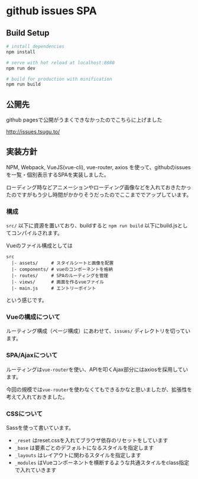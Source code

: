 # github issues SPA

## Build Setup

``` bash
# install dependencies
npm install

# serve with hot reload at localhost:8080
npm run dev

# build for production with minification
npm run build
```

## 公開先

github pagesで公開がうまくできなかったのでこちらに上げました

http://issues.tsugu.to/


## 実装方針

NPM, Webpack, VueJS(vue-cli), vue-router, axios を使って、githubのissuesを一覧・個別表示するSPAを実装しました。

ローディング時などアニメーションやローディング画像などを入れておきたかったのですがもう少し時間がかかりそうだったのでここまででアップしています。

### 構成

`src/` 以下に資源を置いており、buildすると `npm run build` 以下にbuild.jsとしてコンパイルされます。

Vueのファイル構成としては

```
src
  |- assets/     # スタイルシートと画像を配置
  |- components/ # vueのコンポーネントを格納
  |- routes/     # SPAのルーティングを管理
  |- views/      # 画面を作るvueファイル
  |- main.js     # エントリーポイント
```

という感じです。

### Vueの構成について

ルーティング構成（ページ構成）にあわせて、`issues/` ディレクトリを切っています。

### SPA/Ajaxについて

ルーティングは`vue-router`を使い、APIを叩くAjax部分にはaxiosを採用しています。

今回の規模では`vue-router`を使わなくてもできるかなと思いましたが、拡張性を考えて入れておきました。


### CSSについて

Sassを使って書いています。

- `_reset` はreset.cssを入れてブラウザ依存のリセットをしています
- `_base` は要素ごとのデフォルトになるスタイルを指定します
- `_layouts` はレイアウトに関わるスタイルを指定します
- `_modules` はVueコンポーネントを横断するような共通スタイルをclass指定で入れていきます
